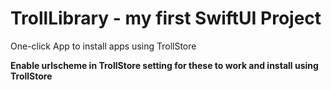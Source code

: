 # TrollLibrary - my first SwiftUI Project
One-click App to install apps using TrollStore

**Enable urlscheme in TrollStore setting for these to work and install using TrollStore**
